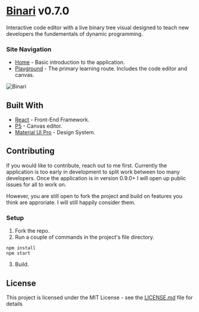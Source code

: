 # [Binari](https://binari.netlify.com) v0.7.0
Interactive code editor with a live binary tree visual designed to teach new developers the fundementals of dynamic programming.

### Site Navigation

* [Home](https://binari.netlify.com) - Basic introduction to the application.
* [Playground](https://binari.netlify.com/playground) - The primary learning route. Includes the code editor and canvas.

![Binari](https://user-images.githubusercontent.com/27185256/71660555-4939dc00-2d00-11ea-97f0-9dd15a03f574.png "Site Photo")

## Built With

* [React](https://reactjs.org) - Front-End Framework.
* [P5](https://p5js.org) - Canvas editor.
* [Material UI Pro](https://demos.creative-tim.com/material-dashboard-pro-react/#/documentation/tutorial) - Design System.

## Contributing

If you would like to contribute, reach out to me first. Currently the application is too early in development to split work between too many developers. Once the application is in version 0.9.0+ I will open up public issues for all to work on.

However, you are still open to fork the project and build on features you think are approriate. I will still happily consider them.

### Setup
1) Fork the repo.
2) Run a couple of commands in the project's file directory.

```
npm install
npm start
```

3) Build.


## License

This project is licensed under the MIT License - see the [LICENSE.md](LICENSE.md) file for details
